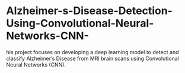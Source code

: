 # Alzheimer-s-Disease-Detection-Using-Convolutional-Neural-Networks-CNN-
his project focuses on developing a deep learning model to detect and classify Alzheimer’s Disease from MRI brain scans using Convolutional Neural Networks (CNN). 
